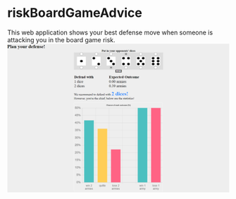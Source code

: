 # riskBoardGameAdvice
This web application shows your best defense move when someone is attacking you in the board game risk.
![alt text](https://github.com/johanvandongen/riskBoardGameAdvice/blob/main/prjThumbnail.png)
